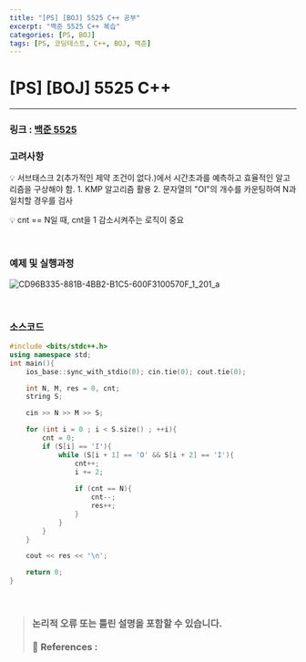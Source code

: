 ```yaml
---
title: "[PS] [BOJ] 5525 C++ 공부"
excerpt: "백준 5525 C++ 복습"
categories: [PS, BOJ]
tags: [PS, 코딩테스트, C++, BOJ, 백준]
---
```


# [PS] [BOJ] 5525 C++

---

### 링크 : [백준 5525](https://www.acmicpc.net/problem/5525)

### 고려사항

<aside>
💡 서브태스크 2(추가적인 제약 조건이 없다.)에서 시간초과를 예측하고 효율적인 알고리즘을 구상해야 함. 1. KMP 알고리즘 활용 2. 문자열의 "OI"의 개수를 카운팅하여 N과 일치할 경우를 검사 

<br>

💡 cnt == N일 때, cnt을 1 감소시켜주는 로직이 중요

</aside>

<br>

### 예제 및 실행과정

![CD96B335-881B-4BB2-B1C5-600F3100570F_1_201_a](https://github.com/user-attachments/assets/9720759b-649b-4bec-bff7-968fc89c8e12)

<br>

### 소스코드


```cpp
#include <bits/stdc++.h>
using namespace std;
int main(){
    ios_base::sync_with_stdio(0); cin.tie(0); cout.tie(0);

    int N, M, res = 0, cnt;
    string S;

    cin >> N >> M >> S;

    for (int i = 0 ; i < S.size() ; ++i){
        cnt = 0;
        if (S[i] == 'I'){
            while (S[i + 1] == 'O' && S[i + 2] == 'I'){
                cnt++;
                i += 2;
                
                if (cnt == N){ 
                    cnt--; 
                    res++;
                }
            }
        }
    }

    cout << res << '\n';

    return 0;
}
```

<br>

> ### 논리적 오류 또는 틀린 설명을 포함할 수 있습니다. <br><br> 📑 References : 

<br>